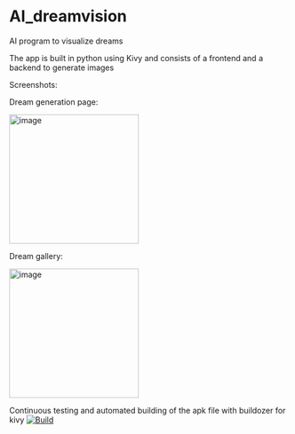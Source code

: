 # AI_dreamvision
AI program to visualize dreams

The app is built in python using Kivy and consists of a frontend and a backend to generate images 


Screenshots:

Dream generation page:

<img width="233" alt="image" src="https://user-images.githubusercontent.com/106270843/215317184-657d6b2f-4dff-4386-94d6-faad6fd1436d.png">

Dream gallery:

<img width="233" alt="image" src="https://user-images.githubusercontent.com/106270843/215317192-66c62a7c-967a-4712-915c-0ba611441fe6.png">


Continuous testing and automated building of the apk file with buildozer for kivy
[![Build](https://github.com/lorenzomad/AI_dreamvision/actions/workflows/main.yml/badge.svg)](https://github.com/lorenzomad/AI_dreamvision/actions/workflows/main.yml)
